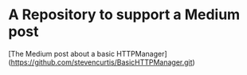 # A Repository to support a Medium post

[The Medium post about a basic HTTPManager] (https://github.com/stevencurtis/BasicHTTPManager.git)
